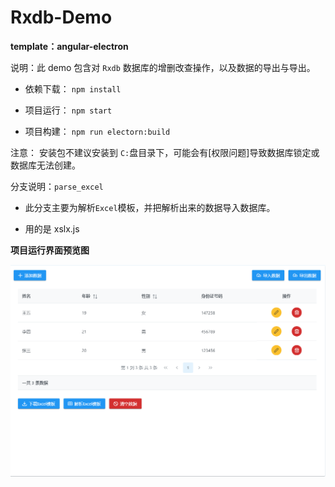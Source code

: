 # Rxdb-Demo

**template：angular-electron**

说明：此 demo 包含对 `Rxdb` 数据库的增删改查操作，以及数据的导出与导出。

 - 依赖下载： `npm install`

 - 项目运行： `npm start`

 - 项目构建： `npm run electorn:build`

注意： 安装包不建议安装到 `C:`盘目录下，可能会有[权限问题]导致数据库锁定或数据库无法创建。

分支说明：`parse_excel`

 - 此分支主要为解析`Excel`模板，并把解析出来的数据导入数据库。

 - 用的是 xslx.js

**项目运行界面预览图**

![rxdb-demo-screenshoot](./src/assets/github-img/rxdb-demo-screenshoot.png)

